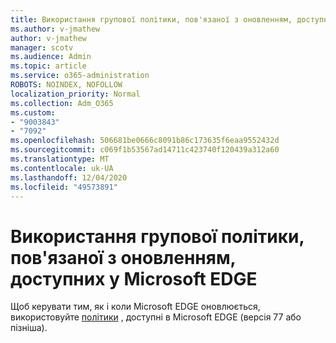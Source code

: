 ```yaml
---
title: Використання групової політики, пов'язаної з оновленням, доступних у Microsoft EDGE
ms.author: v-jmathew
author: v-jmathew
manager: scotv
ms.audience: Admin
ms.topic: article
ms.service: o365-administration
ROBOTS: NOINDEX, NOFOLLOW
localization_priority: Normal
ms.collection: Adm_O365
ms.custom:
- "9003843"
- "7092"
ms.openlocfilehash: 506681be0666c8091b86c173635f6eaa9552432d
ms.sourcegitcommit: c069f1b53567ad14711c423740f120439a312a60
ms.translationtype: MT
ms.contentlocale: uk-UA
ms.lasthandoff: 12/04/2020
ms.locfileid: "49573891"
---
```

# <a name="use-update-related-group-policies-available-in-microsoft-edge"></a>Використання групової політики, пов'язаної з оновленням, доступних у Microsoft EDGE

Щоб керувати тим, як і коли Microsoft EDGE оновлюється, використовуйте [політики](https://go.microsoft.com/fwlink/?linkid=2134862) , доступні в Microsoft EDGE (версія 77 або пізніша).
